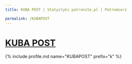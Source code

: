 ```yaml
---
title: KUBA POST | Statystyki patronite.pl | Patromierz

permalink: /KUBAPOST
---
```


# [KUBA POST](https://patronite.pl/KUBAPOST)

{% include profile.md name="KUBAPOST" prefix="k" %}
